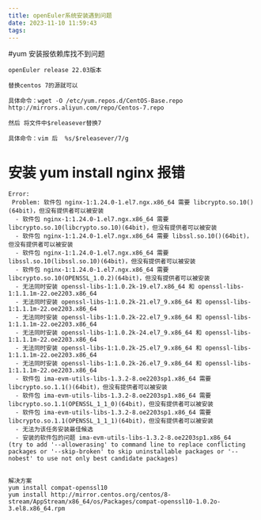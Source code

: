 ```yaml
---
title: openEuler系统安装遇到问题
date: 2023-11-10 11:59:43
tags:
---
```



#yum 安装报依赖库找不到问题

    openEuler release 22.03版本
    
    替换centos 7的源就可以
    
    具体命令：wget -O /etc/yum.repos.d/CentOS-Base.repo http://mirrors.aliyun.com/repo/Centos-7.repo
    
    然后 将文件中$releasever替换7
    
    具体命令：vim 后  %s/$releasever/7/g
    
    
# 安装 yum install nginx 报错

    Error: 
     Problem: 软件包 nginx-1:1.24.0-1.el7.ngx.x86_64 需要 libcrypto.so.10()(64bit)，但没有提供者可以被安装
      - 软件包 nginx-1:1.24.0-1.el7.ngx.x86_64 需要 libcrypto.so.10(libcrypto.so.10)(64bit)，但没有提供者可以被安装
      - 软件包 nginx-1:1.24.0-1.el7.ngx.x86_64 需要 libssl.so.10()(64bit)，但没有提供者可以被安装
      - 软件包 nginx-1:1.24.0-1.el7.ngx.x86_64 需要 libssl.so.10(libssl.so.10)(64bit)，但没有提供者可以被安装
      - 软件包 nginx-1:1.24.0-1.el7.ngx.x86_64 需要 libcrypto.so.10(OPENSSL_1.0.2)(64bit)，但没有提供者可以被安装
      - 无法同时安装 openssl-libs-1:1.0.2k-19.el7.x86_64 和 openssl-libs-1:1.1.1m-22.oe2203.x86_64
      - 无法同时安装 openssl-libs-1:1.0.2k-21.el7_9.x86_64 和 openssl-libs-1:1.1.1m-22.oe2203.x86_64
      - 无法同时安装 openssl-libs-1:1.0.2k-22.el7_9.x86_64 和 openssl-libs-1:1.1.1m-22.oe2203.x86_64
      - 无法同时安装 openssl-libs-1:1.0.2k-24.el7_9.x86_64 和 openssl-libs-1:1.1.1m-22.oe2203.x86_64
      - 无法同时安装 openssl-libs-1:1.0.2k-25.el7_9.x86_64 和 openssl-libs-1:1.1.1m-22.oe2203.x86_64
      - 无法同时安装 openssl-libs-1:1.0.2k-26.el7_9.x86_64 和 openssl-libs-1:1.1.1m-22.oe2203.x86_64
      - 软件包 ima-evm-utils-libs-1.3.2-8.oe2203sp1.x86_64 需要 libcrypto.so.1.1()(64bit)，但没有提供者可以被安装
      - 软件包 ima-evm-utils-libs-1.3.2-8.oe2203sp1.x86_64 需要 libcrypto.so.1.1(OPENSSL_1_1_0)(64bit)，但没有提供者可以被安装
      - 软件包 ima-evm-utils-libs-1.3.2-8.oe2203sp1.x86_64 需要 libcrypto.so.1.1(OPENSSL_1_1_1)(64bit)，但没有提供者可以被安装
      - 无法为该任务安装最佳候选
      - 安装的软件包的问题 ima-evm-utils-libs-1.3.2-8.oe2203sp1.x86_64
    (try to add '--allowerasing' to command line to replace conflicting packages or '--skip-broken' to skip uninstallable packages or '--nobest' to use not only best candidate packages)
    
    
    解决方案
    yum install compat-openssl10
    yum install http://mirror.centos.org/centos/8-stream/AppStream/x86_64/os/Packages/compat-openssl10-1.0.2o-3.el8.x86_64.rpm